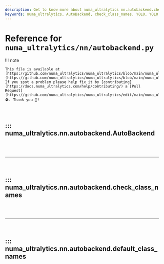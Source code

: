 ```yaml
---
description: Get to know more about numa_ultralytics nn.autobackend.check_class_names functionality. Optimize your YOLO models seamlessly.
keywords: numa_ultralytics, AutoBackend, check_class_names, YOLO, YOLO models, optimization
---
```


# Reference for `numa_ultralytics/nn/autobackend.py`

!!! note

    This file is available at [https://github.com/numa_ultralytics/numa_ultralytics/blob/main/numa_ultralytics/nn/autobackend.py](https://github.com/numa_ultralytics/numa_ultralytics/blob/main/numa_ultralytics/nn/autobackend.py). If you spot a problem please help fix it by [contributing](https://docs.numa_ultralytics.com/help/contributing/) a [Pull Request](https://github.com/numa_ultralytics/numa_ultralytics/edit/main/numa_ultralytics/nn/autobackend.py) 🛠️. Thank you 🙏!

<br>

## ::: numa_ultralytics.nn.autobackend.AutoBackend

<br><br><hr><br>

## ::: numa_ultralytics.nn.autobackend.check_class_names

<br><br><hr><br>

## ::: numa_ultralytics.nn.autobackend.default_class_names

<br><br>
